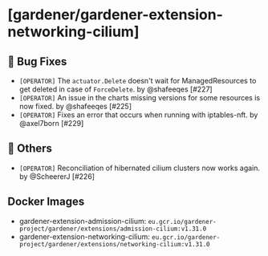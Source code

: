 # [gardener/gardener-extension-networking-cilium]

## 🐛 Bug Fixes

- `[OPERATOR]` The `actuator.Delete` doesn't wait for ManagedResources to get deleted in case of `ForceDelete`. by @shafeeqes [#227]
- `[OPERATOR]` An issue in the charts missing versions for some resources is now fixed. by @shafeeqes [#225]
- `[OPERATOR]` Fixes an error that occurs when running with iptables-nft. by @axel7born [#229]
## 🏃 Others

- `[OPERATOR]` Reconciliation of hibernated cilium clusters now works again. by @ScheererJ [#226]

## Docker Images
- gardener-extension-admission-cilium: `eu.gcr.io/gardener-project/gardener/extensions/admission-cilium:v1.31.0`
- gardener-extension-networking-cilium: `eu.gcr.io/gardener-project/gardener/extensions/networking-cilium:v1.31.0`
